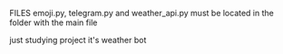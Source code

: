 FILES emoji.py, telegram.py and weather_api.py must be located in the folder with the main file



just studying project
it's weather bot
